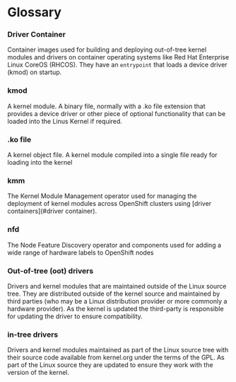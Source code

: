 # Glossary

### Driver Container
Container images used for building and deploying out-of-tree kernel modules and drivers on container operating systems like Red Hat Enterprise Linux CoreOS (RHCOS). They have an `entrypoint` that loads a device driver (kmod) on startup.

### kmod
A kernel module. A binary file, normally with a .ko file extension that provides a device driver or other piece of optional functionality that can be loaded into the Linus Kernel if required.

### .ko file
A kernel object file. A kernel module compiled into a single file ready for loading into the kernel

### kmm
The Kernel Module Management operator used for managing the deployment of kernel modules across OpenShift clusters using [driver containers](#driver container).

### nfd
The Node Feature Discovery operator and components used for adding a wide range of hardware labels to OpenShift nodes

### Out-of-tree (oot) drivers
Drivers and kernel modules that are maintained outside of the Linux source tree. They are distributed outside of the kernel source and maintained by third parties (who may be a Linux distribution provider or more commonly a hardware provider). As the kernel is updated the third-party is responsible for updating the driver to ensure compatibility.

### in-tree drivers
Drivers and kernel modules maintained as part of the Linux source tree with their source code available from kernel.org under the terms of the GPL. As part of the Linux source they are updated to ensure they work with the version of the kernel.
